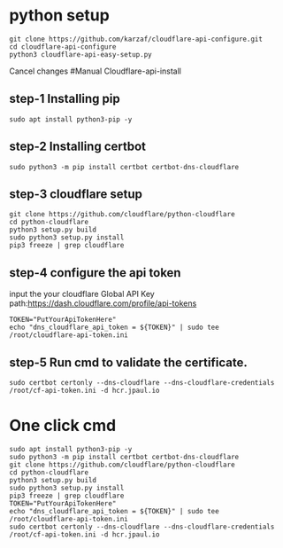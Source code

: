# python setup
```
git clone https://github.com/karzaf/cloudflare-api-configure.git
cd cloudflare-api-configure
python3 cloudflare-api-easy-setup.py
```

Cancel changes
#Manual Cloudflare-api-install

## step-1 Installing pip
```
sudo apt install python3-pip -y
```
## step-2 Installing certbot
```
sudo python3 -m pip install certbot certbot-dns-cloudflare
```
## step-3 cloudflare setup
```
git clone https://github.com/cloudflare/python-cloudflare
cd python-cloudflare
python3 setup.py build
sudo python3 setup.py install
pip3 freeze | grep cloudflare
```
## step-4 configure the api token
input the your cloudflare Global API Key
path:https://dash.cloudflare.com/profile/api-tokens
```
TOKEN="PutYourApiTokenHere"
echo "dns_cloudflare_api_token = ${TOKEN}" | sudo tee /root/cloudflare-api-token.ini
```
## step-5 Run cmd to validate the certificate.
```
sudo certbot certonly --dns-cloudflare --dns-cloudflare-credentials /root/cf-api-token.ini -d hcr.jpaul.io
```
# One click cmd
```
sudo apt install python3-pip -y
sudo python3 -m pip install certbot certbot-dns-cloudflare
git clone https://github.com/cloudflare/python-cloudflare
cd python-cloudflare
python3 setup.py build
sudo python3 setup.py install
pip3 freeze | grep cloudflare
TOKEN="PutYourApiTokenHere"
echo "dns_cloudflare_api_token = ${TOKEN}" | sudo tee /root/cloudflare-api-token.ini
sudo certbot certonly --dns-cloudflare --dns-cloudflare-credentials /root/cf-api-token.ini -d hcr.jpaul.io
```

